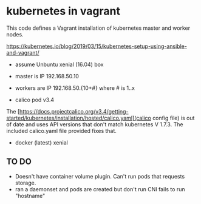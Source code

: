 # kubernetes in vagrant

This code defines a Vagrant installation of kubernetes master and worker nodes.

https://kubernetes.io/blog/2019/03/15/kubernetes-setup-using-ansible-and-vagrant/

- assume Unbuntu xenial (16.04) box
- master is IP 192.168.50.10
- workers are IP 192.168.50.{10+#} where # is 1..x

- calico pod v3.4


The 
[https://docs.projectcalico.org/v3.4/getting-started/kubernetes/installation/hosted/calico.yaml](calico config file) is out of date and uses API versions that don't match kubernetes V 1.7.3.  The included calico.yaml file provided fixes that.

- docker (latest) xenial

## TO DO

- Doesn't have container volume plugin. Can't run pods that requests storage.
- ran a daemonset and pods are created but don't run CNI fails to run "hostname"